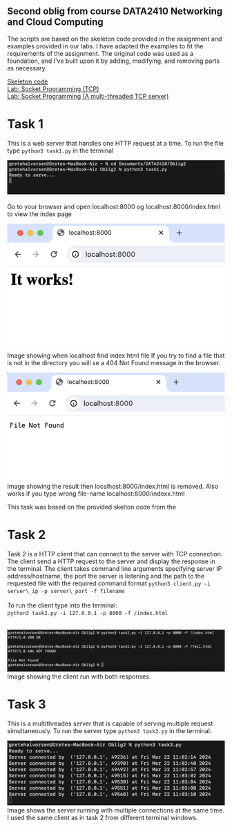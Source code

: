 <h2>Second oblig from course DATA2410 Networking and Cloud Computing</h2>

The scripts are based on the skeleton code provided in the assignment and examples provided in our labs. I have adapted the examples to fit the requirements of the assignment. The original code was used as a foundation, and I've built upon it by adding, modifying, and removing parts as necessary.

[Skeleton code](/webserver-task1-skeleton-code.py)</br>
<a href="https://github.com/safiqul/2410/blob/main/thread/tcpclient-multi.py" target="_blank">
Lab: Socket Programming (TCP)</a></br>
<a href="https://github.com/safiqul/2410/blob/main/thread/tcpserver-multi.py" target="_blank">
Lab: Socket Programming (A multi-threaded TCP server)</a>


<h1>Task 1</h1>
This is a web server that handles one HTTP request at a time.
To run the file type <code>python3 task1.py</code> in the terminal</br>

![Server running](Images/Task1_server.png)</br></br>
Go to your browser and open localhost:8000 og localhost:8000/index.html to view the index page </br>

![File found](Images/Task1_localhostWorks.png)
Image showing when localhost find index.html file
If you try to find a file that is not in the directory you will se a 404 Not Found message in the browser.

![File Not Found](Images/Task1_localhostWrongFile.png) Image showing the result then localhost:8000/index.html is removed. Also works if you type wrong file-name localhost:8000/indexx.html

This task was based on the provided skelton code from the 

<h1>Task 2</h1>
Task 2 is a HTTP client that can connect to the server with TCP connection. The client send a HTTP request to the server and display the response in the terminal. The client takes command line arguments specifying server IP address/hostname, the port the server is listening and the path to the requested file with the required command format <code>python3 client.py -i server\_ip -p server\_port -f filename</code>
</br></br>
To run the client type into the terminal:</br>
<code>python3 task2.py -i 127.0.0.1 -p 8000 -f /index.html</code></br></br>

![Terminal showing response messages](Images/Task2.png)<br>
Image showing the client run with both responses.

<h1>Task 3</h1>
This is a multithreades server that is capable of serving multiple request simultaneously. To run the server type <code>python3 task3.py</code> in the terminal.

![Multithreaded server](Images/Task3.png)
Image shows the server running with multiple connections at the same time. I used the same client as in task 2 from different terminal windows.




